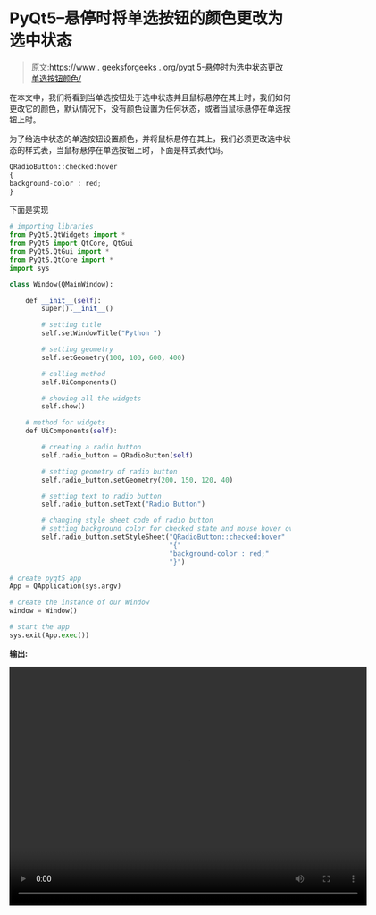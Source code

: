 # PyQt5–悬停时将单选按钮的颜色更改为选中状态

> 原文:[https://www . geeksforgeeks . org/pyqt 5-悬停时为选中状态更改单选按钮颜色/](https://www.geeksforgeeks.org/pyqt5-change-color-of-radio-button-for-checked-state-when-hover/)

在本文中，我们将看到当单选按钮处于选中状态并且鼠标悬停在其上时，我们如何更改它的颜色，默认情况下，没有颜色设置为任何状态，或者当鼠标悬停在单选按钮上时。

为了给选中状态的单选按钮设置颜色，并将鼠标悬停在其上，我们必须更改选中状态的样式表，当鼠标悬停在单选按钮上时，下面是样式表代码。

```py
QRadioButton::checked:hover
{
background-color : red;   
}

```

下面是实现

```py
# importing libraries
from PyQt5.QtWidgets import * 
from PyQt5 import QtCore, QtGui
from PyQt5.QtGui import * 
from PyQt5.QtCore import * 
import sys

class Window(QMainWindow):

    def __init__(self):
        super().__init__()

        # setting title
        self.setWindowTitle("Python ")

        # setting geometry
        self.setGeometry(100, 100, 600, 400)

        # calling method
        self.UiComponents()

        # showing all the widgets
        self.show()

    # method for widgets
    def UiComponents(self):

        # creating a radio button
        self.radio_button = QRadioButton(self)

        # setting geometry of radio button
        self.radio_button.setGeometry(200, 150, 120, 40)

        # setting text to radio button
        self.radio_button.setText("Radio Button")

        # changing style sheet code of radio button
        # setting background color for checked state and mouse hover over
        self.radio_button.setStyleSheet("QRadioButton::checked:hover"
                                        "{"
                                        "background-color : red;"
                                        "}")

# create pyqt5 app
App = QApplication(sys.argv)

# create the instance of our Window
window = Window()

# start the app
sys.exit(App.exec())
```

**输出:**

<video class="wp-video-shortcode" id="video-394632-1" width="640" height="428" preload="metadata" controls=""><source type="video/mp4" src="https://media.geeksforgeeks.org/wp-content/uploads/20200403004231/Python-03-04-2020-00_42_08.mp4?_=1">[https://media.geeksforgeeks.org/wp-content/uploads/20200403004231/Python-03-04-2020-00_42_08.mp4](https://media.geeksforgeeks.org/wp-content/uploads/20200403004231/Python-03-04-2020-00_42_08.mp4)</video>